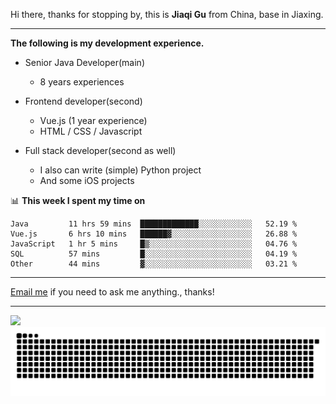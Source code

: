 Hi there, thanks for stopping by, this is **Jiaqi Gu** from China, base in Jiaxing.

---

**The following is my development experience.**

- Senior Java Developer(main)
  - 8 years experiences

- Frontend developer(second)
  - Vue.js (1 year experience)
  - HTML / CSS / Javascript
  
- Full stack developer(second as well)
  - I also can write (simple) Python project
  - And some iOS projects

📊 **This week I spent my time on**
<!--START_SECTION:waka-->

```text
Java         11 hrs 59 mins  █████████████░░░░░░░░░░░░   52.19 %
Vue.js       6 hrs 10 mins   ██████▓░░░░░░░░░░░░░░░░░░   26.88 %
JavaScript   1 hr 5 mins     █▒░░░░░░░░░░░░░░░░░░░░░░░   04.76 %
SQL          57 mins         █░░░░░░░░░░░░░░░░░░░░░░░░   04.19 %
Other        44 mins         ▓░░░░░░░░░░░░░░░░░░░░░░░░   03.21 %
```

<!--END_SECTION:waka-->

---

[Email me](mailto:htk2klwgr@mozmail.com?subject=Hiring_from_GitHub) if you need to ask me anything., thanks!

---

![]( https://visitor-badge.glitch.me/badge?page_id=githubgujiaqi)
![]( https://github.com/droid-Q/droid-Q/raw/output/github-contribution-grid-snake.svg#gh-dark-mode-only)

